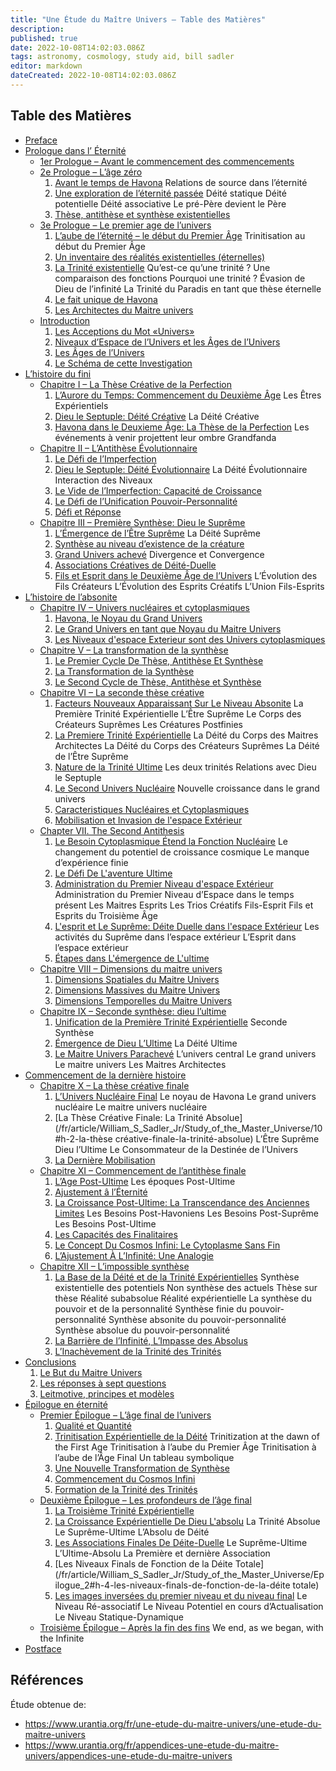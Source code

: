 ```yaml
---
title: "Une Étude du Maître Univers – Table des Matières"
description: 
published: true
date: 2022-10-08T14:02:03.086Z
tags: astronomy, cosmology, study aid, bill sadler
editor: markdown
dateCreated: 2022-10-08T14:02:03.086Z
---
```


## Table des Matières

* [Preface](/fr/article/William_S_Sadler_Jr/Study_of_the_Master_Universe/Foreword)
* [Prologue dans l’ Éternité](/fr/article/William_S_Sadler_Jr/Study_of_the_Master_Universe/Prologue_in_eternity)
    * [1er Prologue – Avant le commencement des commencements](/fr/article/William_S_Sadler_Jr/Study_of_the_Master_Universe/Prologue_1)
    * [2e Prologue – L’âge zéro](/fr/article/William_S_Sadler_Jr/Study_of_the_Master_Universe/Prologue_2)
        1. [Avant le temps de Havona](/fr/article/William_S_Sadler_Jr/Study_of_the_Master_Universe/Prologue_2#h-1-avant-les-temps-de-havona)
            Relations de source dans l’éternité
        2. [Une exploration de l’éternité passée](/fr/article/William_S_Sadler_Jr/Study_of_the_Master_Universe/Prologue_2#h-2-une-exploration-de-l%C3%A9ternit%C3%A9-pass%C3%A9e)
            Déité statique
            Déité potentielle
            Déité associative
            Le pré-Père devient le Père
        3. [Thèse, antithèse et synthèse existentielles](/fr/article/William_S_Sadler_Jr/Study_of_the_Master_Universe/Prologue_2#h-3-th%C3%A8se-antith%C3%A8se-et-synth%C3%A8se-existentielles)
    * [3e Prologue – Le premier age de l’univers](/fr/article/William_S_Sadler_Jr/Study_of_the_Master_Universe/Prologue_3)
        1. [L’aube de l’éternité – le début du Premier Âge](/fr/article/William_S_Sadler_Jr/Study_of_the_Master_Universe/Prologue_3#h-1-laube-de-l%C3%A9ternit%C3%A9-le-commencement-du-premier-%C3%A2ge)
            Trinitisation au début du Premier Âge
        2. [Un inventaire des réalités existentielles (éternelles)](/fr/article/William_S_Sadler_Jr/Study_of_the_Master_Universe/Prologue_3#h-2-inventaire-des-realites-existentielles-%C3%A9ternelles)
        3. [La Trinité existentielle](/fr/article/William_S_Sadler_Jr/Study_of_the_Master_Universe/Prologue_3#h-3-la-trinit%C3%A9-existentielle)
            Qu’est-ce qu’une trinité ?
            Une comparaison des fonctions
            Pourquoi une trinité ?
            Évasion de Dieu de l’infinité
            La Trinité du Paradis en tant que thèse éternelle
        4. [Le fait unique de Havona](/fr/article/William_S_Sadler_Jr/Study_of_the_Master_Universe/Prologue_3#h-4-le-caract%C3%A8re-unique-de-havona)
        5. [Les Architectes du Maitre univers](/fr/article/William_S_Sadler_Jr/Study_of_the_Master_Universe/Prologue_3#h-5-les-architectes-du-maitre-univers)
    * [Introduction](/fr/article/William_S_Sadler_Jr/Study_of_the_Master_Universe/Introduction)
        1. [Les Acceptions du Mot «Univers»](/fr/article/William_S_Sadler_Jr/Study_of_the_Master_Universe/Introduction#h-1-les-accep-tions-du-mot-univers)
        2. [Niveaux d’Espace de l’Univers et les Âges de l’Univers](/fr/article/William_S_Sadler_Jr/Study_of_the_Master_Universe/Introduction#h-2-les-niveaux-despace-de-lunivers)
        3. [Les Âges de l’Univers](/fr/article/William_S_Sadler_Jr/Study_of_the_Master_Universe/Introduction#h-3-les-%C3%A2ges-de-lunivers)
        4. [Le Schéma de cette Investigation](/fr/article/William_S_Sadler_Jr/Study_of_the_Master_Universe/Introduction#h-4-schema-de-cette-investigation)
* [L’histoire du fini](/fr/article/William_S_Sadler_Jr/Study_of_the_Master_Universe/The_Finite_Story)
    * [Chapitre I – La Thèse Créative de la Perfection](/fr/article/William_S_Sadler_Jr/Study_of_the_Master_Universe/1)
        1. [L’Aurore du Temps: Commencement du Deuxième Âge](/fr/article/William_S_Sadler_Jr/Study_of_the_Master_Universe/1#h-1-l-aurore-du-temps-commencement-du-deuxième-âge)
            Les Êtres Expérientiels
        2. [Dieu le Septuple: Déité Créative](/fr/article/William_S_Sadler_Jr/Study_of_the_Master_Universe/1#h-2-dieu-le-septuple-déité-créative)
            La Déité Créative
        3. [Havona dans le Deuxieme Âge: La Thèse de la Perfection](/fr/article/William_S_Sadler_Jr/Study_of_the_Master_Universe/1#h-3-havona-dans-le-deuxieme-âge-la-thèse-de-la-perfection)
            Les événements à venir projettent leur ombre
            Grandfanda
    * [Chapitre II – L’Antithèse Évolutionnaire](/fr/article/William_S_Sadler_Jr/Study_of_the_Master_Universe/2)
        1. [Le Défi de l’Imperfection](/fr/article/William_S_Sadler_Jr/Study_of_the_Master_Universe/2#h-1-le-défi-de-l-imperfection)
        2. [Dieu le Septuple: Déité Évolutionnaire](/fr/article/William_S_Sadler_Jr/Study_of_the_Master_Universe/2#h-2-dieu-le-septuple-déité-évolutionnaire)
            La Déité Évolutionnaire
            Interaction des Niveaux
        3. [Le Vide de l’Imperfection: Capacité de Croissance](/fr/article/William_S_Sadler_Jr/Study_of_the_Master_Universe/2#h-3-le-vide-de-l-imperfection-capacité-de-croissance)
        4. [Le Défi de l’Unification Pouvoir-Personnalité](/fr/article/William_S_Sadler_Jr/Study_of_the_Master_Universe/2#h-4-le-défi-de-l’unification-pouvoir-personnalité)
        5. [Défi et Réponse](/fr/article/William_S_Sadler_Jr/Study_of_the_Master_Universe/2#h-5-défi-et-réponse)
    * [Chapitre III – Première Synthèse: Dieu le Suprême](/fr/article/William_S_Sadler_Jr/Study_of_the_Master_Universe/3)
        1. [L’Émergence de l’Être Suprême](/fr/article/William_S_Sadler_Jr/Study_of_the_Master_Universe/3#h-1-l-émergence-de-l-être-suprême)
            La Déité Suprême
        2. [Synthèse au niveau d’existence de la créature](/fr/article/William_S_Sadler_Jr/Study_of_the_Master_Universe/3#h-2-synthèse-au-niveau-d-existence-de-la-créature)
        3. [Grand Univers achevé](/fr/article/William_S_Sadler_Jr/Study_of_the_Master_Universe/3#h-3-grand-univers-achevé)
            Divergence et Convergence
        4. [Associations Créatives de Déité-Duelle](/fr/article/William_S_Sadler_Jr/Study_of_the_Master_Universe/3#h-4-associations-créatives-de-déité-duelle)
        5. [Fils et Esprit dans le Deuxième Âge de l’Univers](/fr/article/William_S_Sadler_Jr/Study_of_the_Master_Universe/3#h-5-fils-et-esprit-dans-le-deuxième-âge-de-l-univers)
            L’Évolution des Fils Créateurs
            L’Évolution des Esprits Créatifs
            L’Union Fils-Esprits
* [L’histoire de l’absonite](/fr/article/William_S_Sadler_Jr/Study_of_the_Master_Universe/The_Absonite_Story)
    * [Chapitre IV – Univers nucléaires et cytoplasmiques](/fr/article/William_S_Sadler_Jr/Study_of_the_Master_Universe/4)
        1. [Havona, le Noyau du Grand Univers](/fr/article/William_S_Sadler_Jr/Study_of_the_Master_Universe/4#h-1-havona-le-noyau-du-grand-univers)
        2. [Le Grand Univers en tant que Noyau du Maitre Univers](/fr/article/William_S_Sadler_Jr/Study_of_the_Master_Universe/4#h-2-le-grand-univers-en-tant-que-noyau-du-maitre-univers)
        3. [Les Niveaux d'espace Exterieur sont des Univers cytoplasmiques](/fr/article/William_S_Sadler_Jr/Study_of_the_Master_Universe/4#h-3-les-niveaux-d-espace-exterieur-sont-des-univers-cytoplasmiques)
    * [Chapitre V – La transformation de la synthèse](/fr/article/William_S_Sadler_Jr/Study_of_the_Master_Universe/5)
        1. [Le Premier Cycle De Thèse, Antithèse Et Synthèse](/fr/article/William_S_Sadler_Jr/Study_of_the_Master_Universe/5#h-1-le-premier-cycle-de-thèse-antithèse-et-synthèse)
        2. [La Transformation de la Synthèse](/fr/article/William_S_Sadler_Jr/Study_of_the_Master_Universe/5#h-2-la-transformation-de-la-synthèse)
        3. [Le Second Cycle de Thèse, Antithèse et Synthèse](/fr/article/William_S_Sadler_Jr/Study_of_the_Master_Universe/5#h-3-le-second-cycle-de-thèse-antithèse-et-synthèse)
    * [Chapitre VI – La seconde thèse créative](/fr/article/William_S_Sadler_Jr/Study_of_the_Master_Universe/6)
        1. [Facteurs Nouveaux Apparaissant Sur Le Niveau Absonite](/fr/article/William_S_Sadler_Jr/Study_of_the_Master_Universe/6#h-1-facteurs-nouveaux-apparaissant-sur-le-niveau-absonite)
            La Première Trinité Expérientielle
            L’Être Suprême
            Le Corps des Créateurs Suprêmes
            Les Créatures Postfinies
        2. [La Premiere Trinité Expérientielle](/fr/article/William_S_Sadler_Jr/Study_of_the_Master_Universe/6#h-2-la-premiere-trinité-expérientielle)
            La Déité du Corps des Maitres Architectes
            La Déité du Corps des Créateurs Suprêmes
            La Déité de l’Être Suprême
        3. [Nature de la Trinité Ultime](/fr/article/William_S_Sadler_Jr/Study_of_the_Master_Universe/6#h-3-nature-de-la-trinité-ultime)
            Les deux trinités
            Relations avec Dieu le Septuple
        4. [Le Second Univers Nucléaire](/fr/article/William_S_Sadler_Jr/Study_of_the_Master_Universe/6#h-4-le-second-univers-nucléaire)
            Nouvelle croissance dans le grand univers
        5. [Caracteristiques Nucléaires et Cytoplasmiques](/fr/article/William_S_Sadler_Jr/Study_of_the_Master_Universe/6#h-5-caracteristiques-nucléaires-et-cytoplasmiques)
        6. [Mobilisation et Invasion de l'espace Extérieur](/fr/article/William_S_Sadler_Jr/Study_of_the_Master_Universe/6#h-6-mobilisation-et-invasion-de-l-espace-extérieur)
    * [Chapter VII. The Second Antithesis](/fr/article/William_S_Sadler_Jr/Study_of_the_Master_Universe/7)
        1. [Le Besoin Cytoplasmique Étend la Fonction Nucléaire](/fr/article/William_S_Sadler_Jr/Study_of_the_Master_Universe/7#h-1-le-besoin-cytoplasmique-étend-la-fonction-nucléaire)
            Le changement du potentiel de croissance cosmique
            Le manque d’expérience finie
        2. [Le Défi De L'aventure Ultime](/fr/article/William_S_Sadler_Jr/Study_of_the_Master_Universe/7#h-2-le-défi-de-l-aventure-ultime)
        3. [Administration du Premier Niveau d'espace Extérieur](/fr/article/William_S_Sadler_Jr/Study_of_the_Master_Universe/7#h-3-administration-du-premier-niveau-d-espace-extérieur)
            Administration du Premier Niveau d’Espace dans le temps présent
            Les Maitres Esprits
            Les Trios Créatifs Fils-Esprit
            Fils et Esprits du Troisième Âge
        4. [L'esprit et Le Suprême: Déite Duelle dans l'espace Extérieur](/fr/article/William_S_Sadler_Jr/Study_of_the_Master_Universe/7#h-4-l-esprit-et-le-suprême-déite-duelle-dans-l-espace-extérieur)
            Les activités du Suprême dans l’espace extérieur
            L’Esprit dans l’espace extérieur
        5. [Étapes dans L'émergence de L'ultime](/fr/article/William_S_Sadler_Jr/Study_of_the_Master_Universe/7#h-5-étapes-dans-l-émergence-de-l-ultime)
    * [Chapitre VIII – Dimensions du maitre univers](/fr/article/William_S_Sadler_Jr/Study_of_the_Master_Universe/8)
        1. [Dimensions Spatiales du Maitre Univers](/fr/article/William_S_Sadler_Jr/Study_of_the_Master_Universe/8#h-1-dimensions-spatiales-du-maitre-univers)
        2. [Dimensions Massives du Maitre Univers](/fr/article/William_S_Sadler_Jr/Study_of_the_Master_Universe/8#h-2-dimensions-massives-du-maitre-univers)
        3. [Dimensions Temporelles du Maitre Univers](/fr/article/William_S_Sadler_Jr/Study_of_the_Master_Universe/8#h-3-dimensions-temporelles-du-maitre-univers)
    * [Chapitre IX – Seconde synthèse: dieu l’ultime](/fr/article/William_S_Sadler_Jr/Study_of_the_Master_Universe/9)
        1. [Unification de la Première Trinité Expérientielle](/fr/article/William_S_Sadler_Jr/Study_of_the_Master_Universe/9#h-1-unification-de-la-première-trinité-expérientielle)
            Seconde Synthèse
        2. [Émergence de Dieu L’Ultime](/fr/article/William_S_Sadler_Jr/Study_of_the_Master_Universe/9#h-2-émergence-de-dieu-l-ultime)
            La Déité Ultime
        3. [Le Maitre Univers Parachevé](/fr/article/William_S_Sadler_Jr/Study_of_the_Master_Universe/9#h-3-le-maitre-univers-parachevé)
            L’univers central
            Le grand univers
            Le maitre univers
            Les Maitres Architectes
* [Commencement de la dernière histoire](/fr/article/William_S_Sadler_Jr/Study_of_the_Master_Universe/Beginning_of_the_Last_Story)
    * [Chapitre X – La thèse créative finale](/fr/article/William_S_Sadler_Jr/Study_of_the_Master_Universe/10)
        1. [L’Univers Nucléaire Final](/fr/article/William_S_Sadler_Jr/Study_of_the_Master_Universe/10#h-1-l-univers-nucléaire-final)
            Le noyau de Havona
            Le grand univers nucléaire
            Le maitre univers nucléaire
        2. [La Thèse Créative Finale: La Trinité Absolue](/fr/article/William_S_Sadler_Jr/Study_of_the_Master_Universe/10#h-2-la-thèse créative-finale-la-trinité-absolue)
            L’Être Suprême
            Dieu l’Ultime
            Le Consommateur de la Destinée de l’Univers
        3. [La Dernière Mobilisation](/fr/article/William_S_Sadler_Jr/Study_of_the_Master_Universe/10#h-3-la-dernière-mobilisation)
    * [Chapitre XI – Commencement de l’antithèse finale](/fr/article/William_S_Sadler_Jr/Study_of_the_Master_Universe/11)
        1. [L’Age Post-Ultime](/fr/article/William_S_Sadler_Jr/Study_of_the_Master_Universe/11#h-1-l-age-post-ultime)
            Les époques Post-Ultime
        2. [Ajustement â l’Éternité](/fr/article/William_S_Sadler_Jr/Study_of_the_Master_Universe/11#h-2-ajustement-â-l-éternité)
        3. [La Croissance Post-Ultime: La Transcendance des Anciennes Limites](/fr/article/William_S_Sadler_Jr/Study_of_the_Master_Universe/11#h-3-la-croissance-post-ultime-la-transcendance-des-anciennes-limites)
            Les Besoins Post-Havoniens
            Les Besoins Post-Suprême
            Les Besoins Post-Ultime
        4. [Les Capacités des Finalitaires](/fr/article/William_S_Sadler_Jr/Study_of_the_Master_Universe/11#h-4-les-capacités-des-finalitaires)
        5. [Le Concept Du Cosmos Infini: Le Cytoplasme Sans Fin](/fr/article/William_S_Sadler_Jr/Study_of_the_Master_Universe/11#h-5-le-concept-du-cosmos-infini-le-cytoplasme-sans-fin)
        6. [L’Ajustement À L’Infinité: Une Analogie](/fr/article/William_S_Sadler_Jr/Study_of_the_Master_Universe/11#h-6-l-ajustement-à-l-infinité-une-analogie)
    * [Chapitre XII – L’impossible synthèse](/fr/article/William_S_Sadler_Jr/Study_of_the_Master_Universe/12)
        1. [La Base de la Déité et de la Trinité Expérientielles](/fr/article/William_S_Sadler_Jr/Study_of_the_Master_Universe/12#h-1-la-base-de-la-déité-et-de-la-trinité-expérientielles)
            Synthèse existentielle des potentiels
            Non synthèse des actuels
            Thèse sur thèse
            Réalité subabsolue
            Réalité expérientielle
            La synthèse du pouvoir et de la personnalité
            Synthèse finie du pouvoir-personnalité
            Synthèse absonite du pouvoir-personnalité
            Synthèse absolue du pouvoir-personnalité
        2. [La Barrière de l’Infinité, L’Impasse des Absolus](/fr/article/William_S_Sadler_Jr/Study_of_the_Master_Universe/12#h-2-la-barrière-de-l-infinité-l-impasse-des-absolus)
        3. [L’Inachèvement de la Trinité des Trinités](/fr/article/William_S_Sadler_Jr/Study_of_the_Master_Universe/12#h-3-l-inachèvement-de-la-trinité-des-trinités)
* [Conclusions](/fr/article/William_S_Sadler_Jr/Study_of_the_Master_Universe/Conclusions)
    1. [Le But du Maitre Univers](/fr/article/William_S_Sadler_Jr/Study_of_the_Master_Universe/Conclusions#h-1-le-but-du-maitre-univers)
    2. [Les réponses à sept questions](/fr/article/William_S_Sadler_Jr/Study_of_the_Master_Universe/Conclusions#h-2-les-réponses-à-sept-questions)
    3. [Leitmotive, principes et modèles](/fr/article/William_S_Sadler_Jr/Study_of_the_Master_Universe/Conclusions#h-3-leitmotive-principes-et-modèles)
* [Épilogue en éternité](/fr/article/William_S_Sadler_Jr/Study_of_the_Master_Universe/Conclusions)
    * [Premier Épilogue – L’âge final de l’univers](/fr/article/William_S_Sadler_Jr/Study_of_the_Master_Universe/Epilogue_1)
        1. [Qualité et Quantité](/fr/article/William_S_Sadler_Jr/Study_of_the_Master_Universe/Epilogue_1#h-1-qualité-et-quantité)
        2. [Trinitisation Expérientielle de la Déité](/fr/article/William_S_Sadler_Jr/Study_of_the_Master_Universe/Epilogue_1#h-2-trinitisation-expérientielle-de-la-déité)
            Trinitization at the dawn of the First Age
            Trinitisation à l’aube du Premier Âge
            Trinitisation à l’aube de l’Âge Final
            Un tableau symbolique
        3. [Une Nouvelle Transformation de Synthèse](/fr/article/William_S_Sadler_Jr/Study_of_the_Master_Universe/Epilogue_1#h-3-une-nouvelle-transformation-de-synthèse)
        4. [Commencement du Cosmos Infini](/fr/article/William_S_Sadler_Jr/Study_of_the_Master_Universe/Epilogue_1#h-4-commencement-du-cosmos-infini)
        5. [Formation de la Trinité des Trinités](/fr/article/William_S_Sadler_Jr/Study_of_the_Master_Universe/Epilogue_1#h-5-formation-de-la-trinité-des-trinités)
    * [Deuxième Épilogue – Les profondeurs de l’âge final](/fr/article/William_S_Sadler_Jr/Study_of_the_Master_Universe/Epilogue_2)
        1. [La Troisième Trinité Expérientielle](/fr/article/William_S_Sadler_Jr/Study_of_the_Master_Universe/Epilogue_2#h-1-la-troisième-trinité-expérientielle)
        2. [La Croissance Expérientielle De Dieu L'absolu](/fr/article/William_S_Sadler_Jr/Study_of_the_Master_Universe/Epilogue_2#h-2-la-croissance-expérientielle-de-dieu-l-absolu)
            La Trinité Absolue
            Le Suprême-Ultime
            L’Absolu de Déité
        3. [Les Associations Finales De Déite-Duelle](/fr/article/William_S_Sadler_Jr/Study_of_the_Master_Universe/Epilogue_2#h-3-les-associations-finales-de-déite-duelle)
            Le Suprême-Ultime
            L’Ultime-Absolu
            La Première et dernière Association
        4. [Les Niveaux Finals de Fonction de la Déite Totale](/fr/article/William_S_Sadler_Jr/Study_of_the_Master_Universe/Epilogue_2#h-4-les-niveaux-finals-de-fonction-de-la-déite totale)
        5. [Les images inversées du premier niveau et du niveau final](/fr/article/William_S_Sadler_Jr/Study_of_the_Master_Universe/Epilogue_2#h-5-les-images-inversées-du-premier-niveau-et-du-niveau-final)
            Le Niveau Ré-associatif
            Le Niveau Potentiel en cours d’Actualisation
            Le Niveau Statique-Dynamique
    * [Troisième Épilogue – Après la fin des fins](/fr/article/William_S_Sadler_Jr/Study_of_the_Master_Universe/Epilogue_3)
        We end, as we began, with the Infinite
* [Postface](/fr/article/William_S_Sadler_Jr/Study_of_the_Master_Universe/Afterword)

## Références

Étude obtenue de:
- https://www.urantia.org/fr/une-etude-du-maitre-univers/une-etude-du-maitre-univers
- https://www.urantia.org/fr/appendices-une-etude-du-maitre-univers/appendices-une-etude-du-maitre-univers





